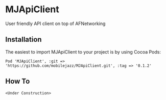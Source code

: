 # MJApiClient
User friendly API client on top of AFNetworking

## Installation
The easiest to import MJApiClient to your project is by using Cocoa Pods:

```
Pod 'MJApiClient', :git => 'https://github.com/mobilejazz/MJApiClient.git', :tag => '0.1.2'
```

## How To
```
<Under Construction>
```


